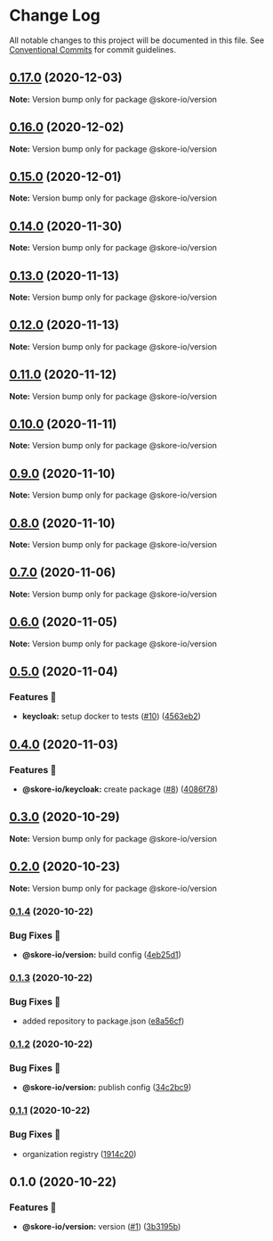 # Change Log

All notable changes to this project will be documented in this file.
See [Conventional Commits](https://conventionalcommits.org) for commit guidelines.

## [0.17.0](https://github.com/skore-io/nestjs-extensions/compare/v0.16.0...v0.17.0) (2020-12-03)

**Note:** Version bump only for package @skore-io/version





## [0.16.0](https://github.com/skore-io/nestjs-extensions/compare/v0.15.1...v0.16.0) (2020-12-02)

**Note:** Version bump only for package @skore-io/version





## [0.15.0](https://github.com/skore-io/nestjs-extensions/compare/v0.14.0...v0.15.0) (2020-12-01)

**Note:** Version bump only for package @skore-io/version





## [0.14.0](https://github.com/skore-io/nestjs-extensions/compare/v0.13.2...v0.14.0) (2020-11-30)

**Note:** Version bump only for package @skore-io/version





## [0.13.0](https://github.com/skore-io/nestjs-extensions/compare/v0.12.0...v0.13.0) (2020-11-13)

**Note:** Version bump only for package @skore-io/version





## [0.12.0](https://github.com/skore-io/nestjs-extensions/compare/v0.11.0...v0.12.0) (2020-11-13)

**Note:** Version bump only for package @skore-io/version





## [0.11.0](https://github.com/skore-io/nestjs-extensions/compare/v0.10.0...v0.11.0) (2020-11-12)

**Note:** Version bump only for package @skore-io/version





## [0.10.0](https://github.com/skore-io/nestjs-extensions/compare/v0.9.0...v0.10.0) (2020-11-11)

**Note:** Version bump only for package @skore-io/version





## [0.9.0](https://github.com/skore-io/nestjs-extensions/compare/v0.8.0...v0.9.0) (2020-11-10)

**Note:** Version bump only for package @skore-io/version





## [0.8.0](https://github.com/skore-io/nestjs-extensions/compare/v0.7.0...v0.8.0) (2020-11-10)

**Note:** Version bump only for package @skore-io/version





## [0.7.0](https://github.com/skore-io/nestjs-extensions/compare/v0.6.0...v0.7.0) (2020-11-06)

**Note:** Version bump only for package @skore-io/version





## [0.6.0](https://github.com/skore-io/nestjs-extensions/compare/v0.5.0...v0.6.0) (2020-11-05)

**Note:** Version bump only for package @skore-io/version





## [0.5.0](https://github.com/skore-io/nestjs-extensions/compare/v0.4.3...v0.5.0) (2020-11-04)


### Features 🚀

* **keycloak:** setup docker to tests ([#10](https://github.com/skore-io/nestjs-extensions/issues/10)) ([4563eb2](https://github.com/skore-io/nestjs-extensions/commit/4563eb2ce96ac9bba17ee0ca46e9888328d3d138))



## [0.4.0](https://github.com/skore-io/nestjs-extensions/compare/v0.3.1...v0.4.0) (2020-11-03)


### Features 🚀

* **@skore-io/keycloak:** create package ([#8](https://github.com/skore-io/nestjs-extensions/issues/8)) ([4086f78](https://github.com/skore-io/nestjs-extensions/commit/4086f781437ef6cd0a8fd06ddd46fbcfaf64c500))



## [0.3.0](https://github.com/skore-io/nestjs-extensions/compare/v0.2.1...v0.3.0) (2020-10-29)

**Note:** Version bump only for package @skore-io/version





## [0.2.0](https://github.com/skore-io/nestjs-extensions/compare/v0.1.4...v0.2.0) (2020-10-23)

**Note:** Version bump only for package @skore-io/version





### [0.1.4](https://github.com/skore-io/nestjs-extensions/compare/v0.1.3...v0.1.4) (2020-10-22)


### Bug Fixes 🐛

* **@skore-io/version:** build config ([4eb25d1](https://github.com/skore-io/nestjs-extensions/commit/4eb25d1f03d3cc528e45e607327beecee736a2fb))



### [0.1.3](https://github.com/skore-io/nestjs-extensions/compare/v0.1.2...v0.1.3) (2020-10-22)


### Bug Fixes 🐛

* added repository to package.json ([e8a56cf](https://github.com/skore-io/nestjs-extensions/commit/e8a56cfab40394c5df6427172132838f2e3d188e))



### [0.1.2](https://github.com/skore-io/nestjs-extensions/compare/v0.1.1...v0.1.2) (2020-10-22)


### Bug Fixes 🐛

* **@skore-io/version:** publish config ([34c2bc9](https://github.com/skore-io/nestjs-extensions/commit/34c2bc95cdc8ab22b51ae3721acca88ef2a6b6bd))



### [0.1.1](https://github.com/skore-io/nestjs-extensions/compare/v0.1.0...v0.1.1) (2020-10-22)


### Bug Fixes 🐛

* organization registry ([1914c20](https://github.com/skore-io/nestjs-extensions/commit/1914c20bae3cb3a09ee90164a329a782abd80482))



## 0.1.0 (2020-10-22)


### Features 🚀

* **@skore-io/version:** version ([#1](https://github.com/skore-io/nestjs-extensions/issues/1)) ([3b3195b](https://github.com/skore-io/nestjs-extensions/commit/3b3195b460325d06bbcc69a341fa33ea7fcaf07e))
